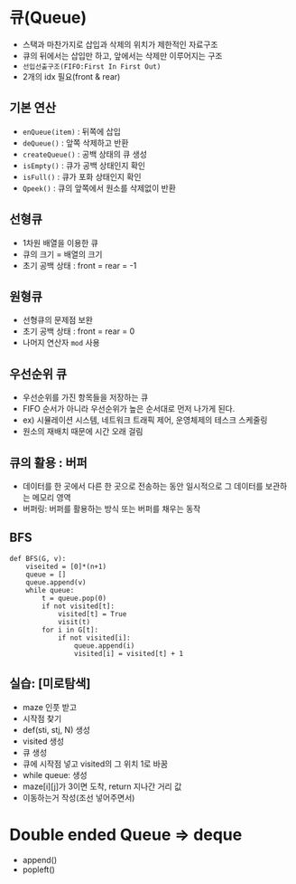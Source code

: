 # 큐(Queue)
- 스택과 마찬가지로 삽입과 삭제의 위치가 제한적인 자료구조
- 큐의 뒤에서는 삽입만 하고, 앞에서는 삭제만 이루어지는 구조
- `선입선출구조(FIFO:First In First Out)`
- 2개의 idx 필요(front & rear)

## 기본 연산
- `enQueue(item)` : 뒤쪽에 삽입
- `deQueue()` : 앞쪽 삭제하고 반환
- `createQueue()` : 공백 상태의 큐 생성
- `isEmpty()` : 큐가 공백 상태인지 확인
- `isFull()` : 큐가 포화 상태인지 확인
- `Qpeek()` : 큐의 앞쪽에서 원소를 삭제없이 반환

## 선형큐
- 1차원 배열을 이용한 큐
- 큐의 크기  = 배열의 크기
- 초기 공백 상태 : front = rear = -1

## 원형큐
- 선형큐의 문제점 보완
- 초기 공백 상태 : front = rear = 0
- 나머지 연산자 `mod` 사용

## 우선순위 큐
- 우선순위를 가진 항목들을 저장하는 큐
- FIFO 순서가 아니라 우선순위가 높은 순서대로 먼저 나가게 된다.
- ex) 시뮬레이션 시스템, 네트워크 트래픽 제어, 운영체제의 테스크 스케줄링
- 원소의 재배치 때문에 시간 오래 걸림

## 큐의 활용 : 버퍼
- 데이터를 한 곳에서 다른 한 곳으로 전송하는 동안 일시적으로 그 데이터를 보관하는 메모리 영역
- 버퍼링: 버퍼를 활용하는 방식 또는 버퍼를 채우는 동작

## BFS
```
def BFS(G, v):
    viseited = [0]*(n+1)
    queue = []
    queue.append(v)
    while queue:
        t = queue.pop(0)
        if not visited[t]:
            visited[t] = True
            visit(t)
        for i in G[t]:
            if not visited[i]:
                queue.append(i)
                visited[i] = visited[t] + 1
```

## 실습: [미로탐색]
- maze 인풋 받고
- 시작점 찾기
- def(sti, stj, N) 생성
- visited 생성
- 큐 생성
- 큐에 시작점 넣고 visited의 그 위치 1로 바꿈
- while queue: 생성
- maze[i][j]가 3이면 도착, return 지나간 거리 값
- 이동하는거 작성(조선 넣어주면서)


# Double ended Queue => deque
- append()
- popleft()
